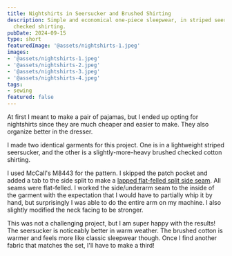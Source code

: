 ```yaml
---
title: Nightshirts in Seersucker and Brushed Shirting
description: Simple and economical one-piece sleepwear, in striped seersucker and
  checked shirting.
pubDate: 2024-09-15
type: short
featuredImage: '@assets/nightshirts-1.jpeg'
images:
- '@assets/nightshirts-1.jpeg'
- '@assets/nightshirts-2.jpeg'
- '@assets/nightshirts-3.jpeg'
- '@assets/nightshirts-4.jpeg'
tags:
- sewing
featured: false
---
```


At first I meant to make a pair of pajamas, but I ended up opting for nightshirts since they are much cheaper and easier to make. They also organize better in the dresser.

I made two identical garments for this project. One is in a lightweight striped seersucker, and the other is a slightly-more-heavy brushed checked cotton shirting.

I used McCall's M8443 for the pattern. I skipped the patch pocket and added a tab to the side split to make a [lapped flat-felled split side seam](https://handmadebycarolyn.com.au/2013/12/lapped-flat-felled-split-side-sea.html). All seams were flat-felled. I worked the side/underarm seam to the inside of the garment with the expectation that I would have to partially whip it by hand, but surprisingly I was able to do the entire arm on my machine. I also slightly modified the neck facing to be stronger.

This was not a challenging project, but I am super happy with the results! The seersucker is noticeably better in warm weather. The brushed cotton is warmer and feels more like classic sleepwear though. Once I find another fabric that matches the set, I'll have to make a third!